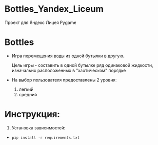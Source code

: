 # Bottles_Yandex_Liceum

Проект для Яндекс Лицея Pygame

# Bottles

- Игра перемещения воды из одной бутылки в другую.

  Цель игры - составить в одной бутылке ряд одинаковой жидкости,
  изначально расположенных в "хаотическом" порядке

- На выбор пользователя предоставлены 2 уровня:
  1. легкий
  2. средний


# Инструкция:

1. Установка зависимостей:
- `pip install -r requirements.txt`